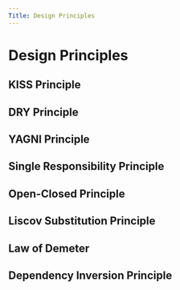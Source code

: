 ```yaml
---
Title: Design Principles
---
```


# Design Principles

## KISS Principle

## DRY Principle

## YAGNI Principle

## Single Responsibility Principle

## Open-Closed Principle

## Liscov Substitution Principle

## Law of Demeter

## Dependency Inversion Principle
